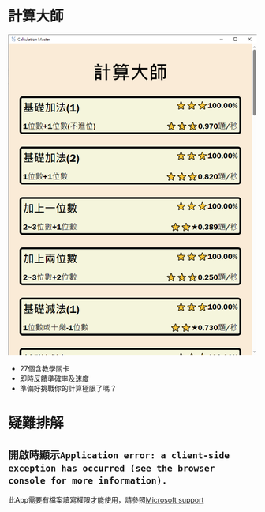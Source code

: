 # 計算大師

![](./showcase.png)

- 27個含教學關卡
- 即時反饋準確率及速度
- 準備好挑戰你的計算極限了嗎？

# 疑難排解

## 開啟時顯示`Application error: a client-side exception has occurred (see the browser console for more information).`

此App需要有檔案讀寫權限才能使用，請參照[Microsoft support](https://support.microsoft.com/zh-tw/windows/-windows%E5%AD%98%E5%8F%96%E5%92%8C%E9%9A%B1%E7%A7%81%E6%AC%8A-a7d90b20-b252-0e7b-6a29-a3a688e5c7be)

